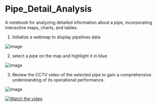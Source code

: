 # Pipe_Detail_Analysis
A notebook for analyzing detailed information about a pipe, incorporating interactive maps, charts, and tables.

1. Initialize a webmap to display pipelines data

![image](https://github.com/user-attachments/assets/1443241d-65db-4b0b-8d98-f2e11dc71757)

2. select a pipe on the map and highlight it in blue

![image](https://github.com/user-attachments/assets/37fe270c-4520-4f89-a376-f2103bd43073)

3. Review the CCTV video of the selected pipe to gain a comprehensive understanding of its operational performance.

![image]()

[![Watch the video](https://github.com/user-attachments/assets/1fe80415-e14d-4da5-878a-a70403555888)](https://www.youtube.com/embed/6RRcLSKql-4)
